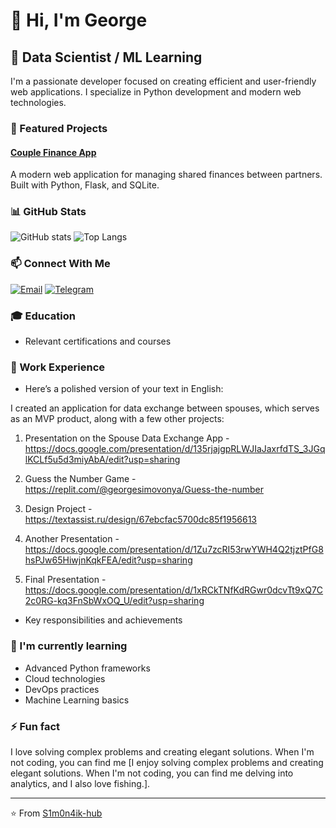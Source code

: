 # 👋 Hi, I'm George

## 🚀 Data Scientist / ML Learning

I'm a passionate developer focused on creating efficient and user-friendly web applications. I specialize in Python development and modern web technologies.

### 🎯 Featured Projects

#### [Couple Finance App](https://github.com/S1m0n4ik-hub/GEO)
A modern web application for managing shared finances between partners. Built with Python, Flask, and SQLite.

### 📊 GitHub Stats

![GitHub stats](https://github-readme-stats.vercel.app/api?username=S1m0n4ik-hub&show_icons=true&theme=radical)
![Top Langs](https://github-readme-stats.vercel.app/api/top-langs/?username=S1m0n4ik-hub&layout=compact&theme=radical)

### 📫 Connect With Me

[![Email](https://img.shields.io/badge/-Email-D14836?style=flat-square&logo=gmail&logoColor=white)](mailto:georgesimovonyan@gmail.com)
[![Telegram](https://img.shields.io/badge/-Telegram-2CA5E0?style=flat-square&logo=telegram&logoColor=white)](https://t.me/bubble_troubble)

### 🎓 Education

- Relevant certifications and courses

### 💼 Work Experience

- Here’s a polished version of your text in English:

I created an application for data exchange between spouses, which serves as an MVP product, along with a few other projects:

1. Presentation on the Spouse Data Exchange App - https://docs.google.com/presentation/d/135rjajgpRLWJIaJaxrfdTS_3JGqlKCLf5u5d3miyAbA/edit?usp=sharing

2. Guess the Number Game - https://replit.com/@georgesimovonya/Guess-the-number

3. Design Project - https://textassist.ru/design/67ebcfac5700dc85f1956613

4. Another Presentation - https://docs.google.com/presentation/d/1Zu7zcRI53rwYWH4Q2tjztPfG8hsPJw65HiwjnKqkFEA/edit?usp=sharing

5. Final Presentation - https://docs.google.com/presentation/d/1xRCkTNfKdRGwr0dcvTt9xQ7C2c0RG-kq3FnSbWxOQ_U/edit?usp=sharing
- Key responsibilities and achievements

### 🌱 I'm currently learning

- Advanced Python frameworks
- Cloud technologies
- DevOps practices
- Machine Learning basics

### ⚡ Fun fact

I love solving complex problems and creating elegant solutions. When I'm not coding, you can find me [I enjoy solving complex problems and creating elegant solutions. When I'm not coding, you can find me delving into analytics, and I also love fishing.].

---
⭐️ From [S1m0n4ik-hub](https://github.com/S1m0n4ik-hub) 
